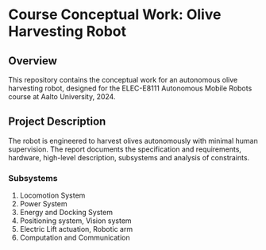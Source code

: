 # Course Conceptual Work: Olive Harvesting Robot

## Overview
This repository contains the conceptual work for an autonomous olive harvesting robot, designed for the ELEC-E8111 Autonomous Mobile Robots course at Aalto University, 2024.

## Project Description
The robot is engineered to harvest olives autonomously with minimal human supervision. The report documents the specification and requirements, hardware, high-level description, subsystems and analysis of constraints.

### Subsystems
1. Locomotion System
2. Power System
3. Energy and Docking System
4. Positioning system, Vision system
5. Electric Lift actuation, Robotic arm
6. Computation and Communication
